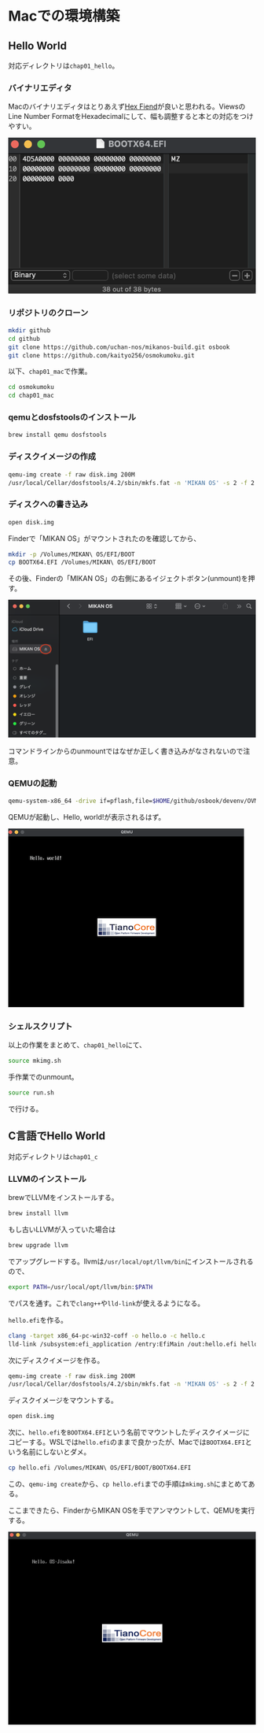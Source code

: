 # Macでの環境構築

## Hello World

対応ディレクトリは`chap01_hello`。

### バイナリエディタ

Macのバイナリエディタはとりあえず[Hex Fiend](https://hexfiend.com/)が良いと思われる。ViewsのLine Number FormatをHexadecimalにして、幅も調整すると本との対応をつけやすい。

![Hex Fiend](fig/hexfiend.png)

### リポジトリのクローン

```sh
mkdir github
cd github
git clone https://github.com/uchan-nos/mikanos-build.git osbook
git clone https://github.com/kaityo256/osmokumoku.git
```

以下、`chap01_mac`で作業。

```sh
cd osmokumoku
cd chap01_mac
```

### qemuとdosfstoolsのインストール

```sh
brew install qemu dosfstools
```

### ディスクイメージの作成

```sh
qemu-img create -f raw disk.img 200M
/usr/local/Cellar/dosfstools/4.2/sbin/mkfs.fat -n 'MIKAN OS' -s 2 -f 2 -R 32 -F 32 disk.img       
```

### ディスクへの書き込み

```sh
open disk.img
```

Finderで「MIKAN OS」がマウントされたのを確認してから、

```sh
mkdir -p /Volumes/MIKAN\ OS/EFI/BOOT
cp BOOTX64.EFI /Volumes/MIKAN\ OS/EFI/BOOT
```

その後、Finderの「MIKAN OS」の右側にあるイジェクトボタン(unmount)を押す。

![finder](fig/finder.png)

コマンドラインからのunmountではなぜか正しく書き込みがなされないので注意。

### QEMUの起動

```sh
qemu-system-x86_64 -drive if=pflash,file=$HOME/github/osbook/devenv/OVMF_CODE.fd -drive if=pflash,file=$HOME/github/osbook/devenv/OVMF_VARS.fd -hda disk.img
```

QEMUが起動し、Hello, world!が表示されるはず。

![fig](fig/hello_world_mac.png)

### シェルスクリプト

以上の作業をまとめて、`chap01_hello`にて、

```sh
source mkimg.sh
```

手作業でのunmount。

```sh
source run.sh
```

で行ける。

## C言語でHello World

対応ディレクトリは`chap01_c`

### LLVMのインストール

brewでLLVMをインストールする。

```sh
brew install llvm
```

もし古いLLVMが入っていた場合は

```sh
brew upgrade llvm
```

でアップグレードする。llvmは`/usr/local/opt/llvm/bin`にインストールされるので、

```sh
export PATH=/usr/local/opt/llvm/bin:$PATH
```

でパスを通す。これで`clang++`や`lld-link`が使えるようになる。

`hello.efi`を作る。

```sh
clang -target x86_64-pc-win32-coff -o hello.o -c hello.c
lld-link /subsystem:efi_application /entry:EfiMain /out:hello.efi hello.o
```

次にディスクイメージを作る。

```sh
qemu-img create -f raw disk.img 200M
/usr/local/Cellar/dosfstools/4.2/sbin/mkfs.fat -n 'MIKAN OS' -s 2 -f 2 -R 32 -F 32 disk.img         
```

ディスクイメージをマウントする。

```sh
open disk.img
```

次に、`hello.efi`を`BOOTX64.EFI`という名前でマウントしたディスクイメージにコピーする。WSLでは`hello.efi`のままで良かったが、Macでは`BOOTX64.EFI`という名前にしないとダメ。

```sh
cp hello.efi /Volumes/MIKAN\ OS/EFI/BOOT/BOOTX64.EFI
```

この、`qemu-img create`から、`cp hello.efi`までの手順は`mkimg.sh`にまとめてある。

ここまできたら、FinderからMIKAN OSを手でアンマウントして、QEMUを実行する。

![fig](fig/hello_c_mac.png)